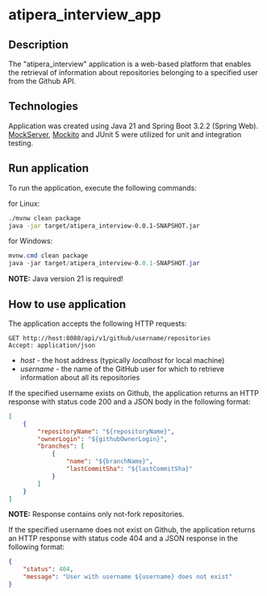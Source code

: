 # atipera_interview_app

## Description

The "atipera_interview" application is a web-based platform 
that enables the retrieval of information about repositories
belonging to a specified user from the Github API.

## Technologies

Application was created using Java 21 and Spring Boot 3.2.2 (Spring Web).
[MockServer](https://www.mock-server.com/), [Mockito](https://site.mockito.org/)
and JUnit 5 were utilized for unit and integration testing.

## Run application

To run the application, execute the following commands:

for Linux:
```bash
./mvnw clean package
java -jar target/atipera_interview-0.0.1-SNAPSHOT.jar
```
for Windows:
```powershell
mvnw.cmd clean package
java -jar target/atipera_interview-0.0.1-SNAPSHOT.jar
```
**NOTE:** Java version 21 is required!
## How to use application

The application accepts the following HTTP requests:
```http
GET http://host:8080/api/v1/github/username/repositories
Accept: application/json
```
- *host* - the host address (typically *localhost* for local machine)
- *username* - the name of the GitHub user for which to retrieve
information about all its repositories


If the specified username exists on Github, the application returns an HTTP response with
status code 200 and a JSON body in the following format:

```json
[
    {
        "repositoryName": "${repositoryName}",
        "ownerLogin": "${githubOwnerLogin}",
        "branches": [
            {
                "name": "${branchName}",
                "lastCommitSha": "${lastCommitSha}"
            }
        ]
    }
]
```
**NOTE:** Response contains only not-fork repositories.

If the specified username does not exist on Github, the application returns an HTTP response
with status code 404 and a JSON response in the following format:

```json
{
    "status": 404,
    "message": "User with username ${username} does not exist"
}
```
